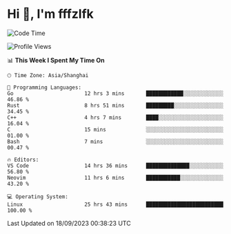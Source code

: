# Hi 👋, I'm fffzlfk

<!--START_SECTION:waka-->
![Code Time](http://img.shields.io/badge/Code%20Time-423%20hrs%2041%20mins-blue)

![Profile Views](http://img.shields.io/badge/Profile%20Views-0-blue)

📊 **This Week I Spent My Time On** 

```text
🕑︎ Time Zone: Asia/Shanghai

💬 Programming Languages: 
Go                       12 hrs 3 mins       ████████████░░░░░░░░░░░░░   46.86 % 
Rust                     8 hrs 51 mins       █████████░░░░░░░░░░░░░░░░   34.45 % 
C++                      4 hrs 7 mins        ████░░░░░░░░░░░░░░░░░░░░░   16.04 % 
C                        15 mins             ░░░░░░░░░░░░░░░░░░░░░░░░░   01.00 % 
Bash                     7 mins              ░░░░░░░░░░░░░░░░░░░░░░░░░   00.47 % 

🔥 Editors: 
VS Code                  14 hrs 36 mins      ██████████████░░░░░░░░░░░   56.80 % 
Neovim                   11 hrs 6 mins       ███████████░░░░░░░░░░░░░░   43.20 % 

💻 Operating System: 
Linux                    25 hrs 43 mins      █████████████████████████   100.00 % 
```


 Last Updated on 18/09/2023 00:38:23 UTC
<!--END_SECTION:waka-->
